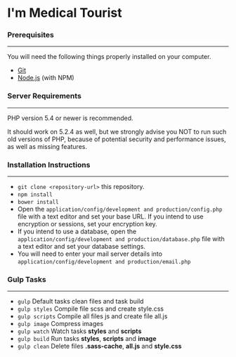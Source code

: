 # I'm Medical Tourist

### Prerequisites
***
You will need the following things properly installed on your computer.

* [Git](http://git-scm.com/)
* [Node.js](http://nodejs.org/) (with NPM)

### Server Requirements
***
PHP version 5.4 or newer is recommended.

It should work on 5.2.4 as well, but we strongly advise you NOT to run
such old versions of PHP, because of potential security and performance
issues, as well as missing features.

### Installation Instructions
***
* `git clone <repository-url>` this repository.
* `npm install`
* `bower install`
* Open the `application/config/development and production/config.php` file with a text editor and set your base URL. If you intend to use encryption or sessions, set your encryption key.
* If you intend to use a database, open the `application/config/development and production/database.php` file with a text editor and set your database settings.
* You will need to enter your mail server details into `application/config/development and production/email.php`

### Gulp Tasks
***

* `gulp` Default tasks clean files and task build
* `gulp styles` Compile file scss and create style.css
* `gulp scripts` Compile all files js and create file all.js
* `gulp image` Compress images
* `gulp watch` Watch tasks **styles** and **scripts**
* `gulp build` Run tasks **styles**, **scripts** and **image**
* `gulp clean` Delete files **.sass-cache**, **all.js** and **style.css**


